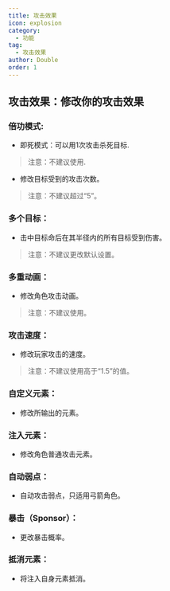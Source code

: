 ```yaml
---
title: 攻击效果
icon: explosion
category:
  - 功能
tag:
  - 攻击效果
author: Double
order: 1
---
```


## 攻击效果：修改你的攻击效果

### 倍功模式:
- 即死模式：可以用1次攻击杀死目标.
> 注意：不建议使用.
- 修改目标受到的攻击次数。
>注意：不建议超过“5”。
### 多个目标：
- 击中目标命后在其半径内的所有目标受到伤害。
>注意：不建议更改默认设置。
### 多重动画：
- 修改角色攻击动画。
>注意：不建议使用。
### 攻击速度：
- 修改玩家攻击的速度。
>注意：不建议使用高于“1.5”的值。
### 自定义元素：
- 修改所输出的元素。
### 注入元素：
- 修改角色普通攻击元素。
### 自动弱点：
- 自动攻击弱点，只适用弓箭角色。
### 暴击（Sponsor）：
- 更改暴击概率。
### 抵消元素：
- 将注入自身元素抵消。

